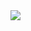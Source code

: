 <div>
  <img src="https://github.com/midnightravena/Shadow/blob/main/assets/shadow.jpeg">
  <h1></h1>
</div>
